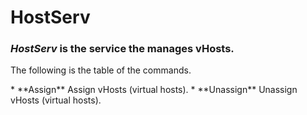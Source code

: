 # HostServ
### *HostServ* is the service the manages vHosts.
<p>The following is the table of the commands.</p>
* **Assign** Assign vHosts (virtual hosts).
* **Unassign** Unassign vHosts (virtual hosts).